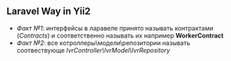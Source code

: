 Laravel Way in Yii2
- 
- *Факт №1*: интерфейсы в ларавеле принято называть контрактами (_Contracts_) и соответственно называть их например **WorkerContract**
- *Факт №2*: все котроллеры\модели\репозитории называть соотвествующе _IvrController\IvrModel\IvrRepository_
